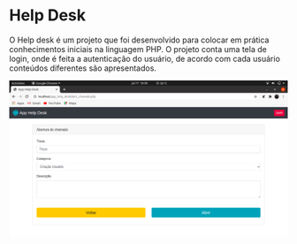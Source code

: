 # Help Desk

O Help desk é um projeto que foi desenvolvido para colocar em prática conhecimentos iniciais na linguagem PHP.
O projeto conta uma tela de login, onde é feita a autenticação do usuário, de acordo com cada usuário conteúdos diferentes são apresentados.

![](/header.png)


